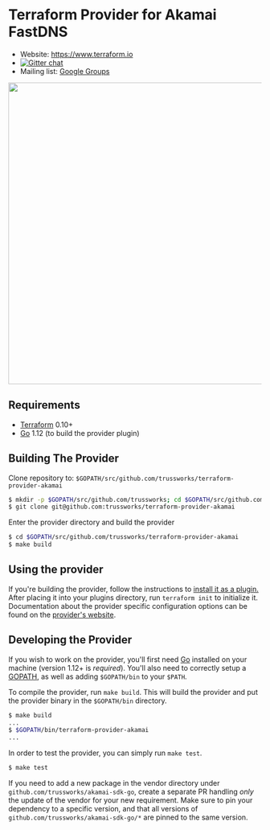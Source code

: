 Terraform Provider for Akamai FastDNS
==================

- Website: https://www.terraform.io
- [![Gitter chat](https://badges.gitter.im/hashicorp-terraform/Lobby.png)](https://gitter.im/hashicorp-terraform/Lobby)
- Mailing list: [Google Groups](http://groups.google.com/group/terraform-tool)

<img src="https://cdn.rawgit.com/hashicorp/terraform-website/master/content/source/assets/images/logo-hashicorp.svg" width="600px">

Requirements
------------

- [Terraform](https://www.terraform.io/downloads.html) 0.10+
- [Go](https://golang.org/doc/install) 1.12 (to build the provider plugin)

Building The Provider
---------------------

Clone repository to: `$GOPATH/src/github.com/trussworks/terraform-provider-akamai`

```sh
$ mkdir -p $GOPATH/src/github.com/trussworks; cd $GOPATH/src/github.com/trussworks
$ git clone git@github.com:trussworks/terraform-provider-akamai
```

Enter the provider directory and build the provider

```sh
$ cd $GOPATH/src/github.com/trussworks/terraform-provider-akamai
$ make build
```

Using the provider
----------------------
If you're building the provider, follow the instructions to [install it as a plugin.](https://www.terraform.io/docs/plugins/basics.html#installing-a-plugin) After placing it into your plugins directory,  run `terraform init` to initialize it. Documentation about the provider specific configuration options can be found on the [provider's website](https://www.terraform.io/docs/providers/akamai/index.html).

Developing the Provider
---------------------------

If you wish to work on the provider, you'll first need [Go](http://www.golang.org) installed on your machine (version 1.12+ is *required*). You'll also need to correctly setup a [GOPATH](http://golang.org/doc/code.html#GOPATH), as well as adding `$GOPATH/bin` to your `$PATH`.

To compile the provider, run `make build`. This will build the provider and put the provider binary in the `$GOPATH/bin` directory.

```sh
$ make build
...
$ $GOPATH/bin/terraform-provider-akamai
...
```

In order to test the provider, you can simply run `make test`.


```sh
$ make test
```

If you need to add a new package in the vendor directory under `github.com/trussworks/akamai-sdk-go`, create a separate PR handling _only_ the update of the vendor for your new requirement. Make sure to pin your dependency to a specific version, and that all versions of `github.com/trussworks/akamai-sdk-go/*` are pinned to the same version.
